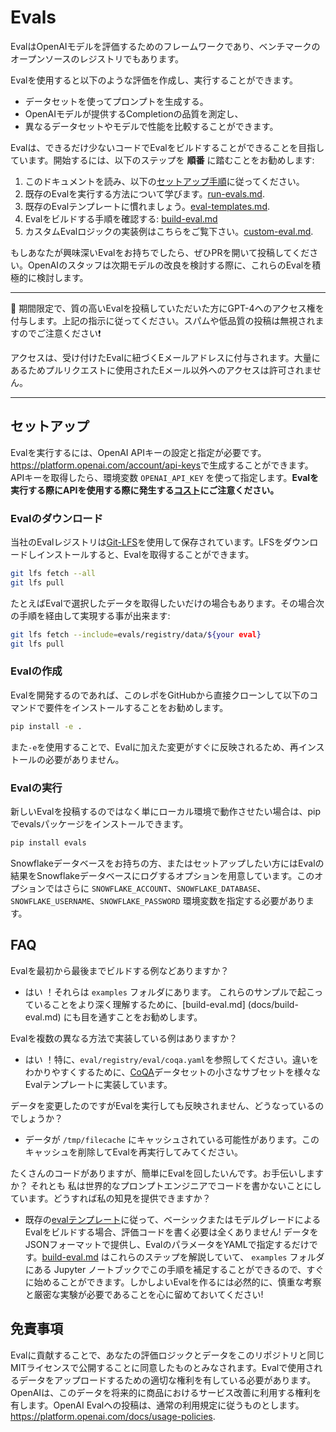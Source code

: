 # Evals

EvalはOpenAIモデルを評価するためのフレームワークであり、ベンチマークのオープンソースのレジストリでもあります。

Evalを使用すると以下のような評価を作成し、実行することができます。
- データセットを使ってプロンプトを生成する。
- OpenAIモデルが提供するCompletionの品質を測定し、
- 異なるデータセットやモデルで性能を比較することができます。

Evalは、できるだけ少ないコードでEvalをビルドすることができることを目指しています。開始するには、以下のステップを **順番** に踏むことをお勧めします:
1. このドキュメントを読み、以下の[セットアップ手順](README.md#Setup)に従ってください。
2. 既存のEvalを実行する方法について学びます。[run-evals.md](docs/run-evals.md).
3. 既存のEvalテンプレートに慣れましょう。[eval-templates.md](docs/eval-templates.md).
4. Evalをビルドする手順を確認する: [build-eval.md](docs/build-eval.md)
5. カスタムEvalロジックの実装例はこちらをご覧下さい。[custom-eval.md](docs/custom-eval.md).

もしあなたが興味深いEvalをお持ちでしたら、ぜひPRを開いて投稿してください。OpenAIのスタッフは次期モデルの改良を検討する際に、これらのEvalを積極的に検討します。

____________________
🚨 期間限定で、質の高いEvalを投稿していただいた方にGPT-4へのアクセス権を付与します。上記の指示に従ってください。スパムや低品質の投稿は無視されますのでご注意ください❗️

アクセスは、受け付けたEvalに紐づくEメールアドレスに付与されます。大量にあるためプルリクエストに使用されたEメール以外へのアクセスは許可されません。
____________________

## セットアップ

Evalを実行するには、OpenAI APIキーの設定と指定が必要です。<https://platform.openai.com/account/api-keys>で生成することができます。APIキーを取得したら、環境変数 `OPENAI_API_KEY` を使って指定します。**Evalを実行する際にAPIを使用する際に発生する[コスト](https://openai.com/pricing)にご注意ください。**

### Evalのダウンロード

当社のEvalレジストリは[Git-LFS](https://git-lfs.com/)を使用して保存されています。LFSをダウンロードしインストールすると、Evalを取得することができます。
```sh
git lfs fetch --all
git lfs pull
```

たとえばEvalで選択したデータを取得したいだけの場合もあります。その場合次の手順を経由して実現する事が出来ます:
```sh
git lfs fetch --include=evals/registry/data/${your eval}
git lfs pull
```

### Evalの作成

Evalを開発するのであれば、このレポをGitHubから直接クローンして以下のコマンドで要件をインストールすることをお勧めします。

```sh
pip install -e .
```

また`-e`を使用することで、Evalに加えた変更がすぐに反映されるため、再インストールの必要がありません。

### Evalの実行

新しいEvalを投稿するのではなく単にローカル環境で動作させたい場合は、pipでevalsパッケージをインストールできます。

```sh
pip install evals
```

Snowflakeデータベースをお持ちの方、またはセットアップしたい方にはEvalの結果をSnowflakeデータベースにログするオプションを用意しています。このオプションではさらに `SNOWFLAKE_ACCOUNT`、`SNOWFLAKE_DATABASE`、`SNOWFLAKE_USERNAME`、`SNOWFLAKE_PASSWORD` 環境変数を指定する必要があります。

## FAQ

Evalを最初から最後までビルドする例などありますか？

- はい ！それらは `examples` フォルダにあります。 
これらのサンプルで起こっていることをより深く理解するために、[build-eval.md] (docs/build-eval.md) にも目を通すことをお勧めします。

Evalを複数の異なる方法で実装している例はありますか？

- はい ！特に、`eval/registry/eval/coqa.yaml`を参照してください。違いをわかりやすくするために、[CoQA](https://stanfordnlp.github.io/coqa/)データセットの小さなサブセットを様々なEvalテンプレートに実装しています。

データを変更したのですがEvalを実行しても反映されません、どうなっているのでしょうか？

- データが `/tmp/filecache` にキャッシュされている可能性があります。このキャッシュを削除してEvalを再実行してみてください。

たくさんのコードがありますが、簡単にEvalを回したいんです。お手伝いしますか？ それとも
私は世界的なプロンプトエンジニアでコードを書かないことにしています。どうすれば私の知見を提供できますか？

- 既存の[evalテンプレート](docs/eval-templates.md)に従って、ベーシックまたはモデルグレードによるEvalをビルドする場合、評価コードを書く必要は全くありません! データをJSONフォーマットで提供し、EvalのパラメータをYAMLで指定するだけです。[build-eval.md](docs/build-eval.md) はこれらのステップを解説していて、 `examples` フォルダにある Jupyter ノートブックでこの手順を補足することができるので、すぐに始めることができます。しかしよいEvalを作るには必然的に、慎重な考察と厳密な実験が必要であることを心に留めておいてください!

## 免責事項

Evalに貢献することで、あなたの評価ロジックとデータをこのリポジトリと同じMITライセンスで公開することに同意したものとみなされます。Evalで使用されるデータをアップロードするための適切な権利を有している必要があります。OpenAIは、このデータを将来的に商品におけるサービス改善に利用する権利を有します。OpenAI Evalへの投稿は、通常の利用規定に従うものとします。https://platform.openai.com/docs/usage-policies.

